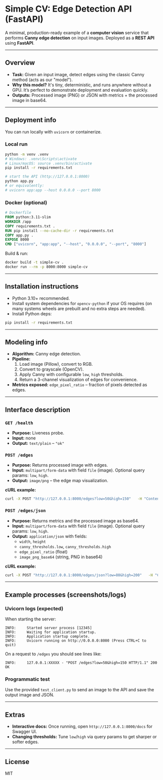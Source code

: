 
# Simple CV: Edge Detection API (FastAPI)

A minimal, production-ready example of a **computer vision** service that performs **Canny edge detection** on input images. Deployed as a **REST API** using **FastAPI**.

---

## Overview
- **Task:** Given an input image, detect edges using the classic Canny method (acts as our "model").
- **Why this model?** It's tiny, deterministic, and runs anywhere without a GPU. It’s perfect to demonstrate deployment and evaluation quickly.
- **Outputs:** Processed image (PNG) or JSON with metrics + the processed image in base64.

---

## Deployment info
You can run locally with `uvicorn` or containerize.

### Local run
```bash
python -m venv .venv
# Windows: .venv\Scripts\activate
# Linux/macOS: source .venv/bin/activate
pip install -r requirements.txt

# start the API (http://127.0.0.1:8000)
python app.py
# or equivalently:
# uvicorn app:app --host 0.0.0.0 --port 8000
```

### Docker (optional)
```dockerfile
# Dockerfile
FROM python:3.11-slim
WORKDIR /app
COPY requirements.txt .
RUN pip install --no-cache-dir -r requirements.txt
COPY app.py .
EXPOSE 8000
CMD ["uvicorn", "app:app", "--host", "0.0.0.0", "--port", "8000"]
```
Build & run:
```bash
docker build -t simple-cv .
docker run --rm -p 8000:8000 simple-cv
```

---

## Installation instructions
- Python 3.10+ recommended.
- Install system dependencies for `opencv-python` if your OS requires (on many systems wheels are prebuilt and no extra steps are needed).
- Install Python deps:
```bash
pip install -r requirements.txt
```

---

## Modeling info
- **Algorithm:** Canny edge detection.
- **Pipeline:**
  1. Load image (Pillow), convert to RGB.
  2. Convert to grayscale (OpenCV).
  3. Apply Canny with configurable `low`, `high` thresholds.
  4. Return a 3-channel visualization of edges for convenience.
- **Metrics exposed:** `edge_pixel_ratio` – fraction of pixels detected as edges.

---

## Interface description

### `GET /health`
- **Purpose:** Liveness probe.
- **Input:** none
- **Output:** `text/plain` – `"ok"`

### `POST /edges`
- **Purpose:** Returns processed image with edges.
- **Input:** `multipart/form-data` with field `file` (image). Optional query params: `low`, `high`.
- **Output:** `image/png` – the edge map visualization.

**cURL example:**
```bash
curl -X POST "http://127.0.0.1:8000/edges?low=50&high=150"   -H "Content-Type: multipart/form-data"   -F "file=@sample_input.png"   --output edges.png
```

### `POST /edges/json`
- **Purpose:** Returns metrics and the processed image as base64.
- **Input:** `multipart/form-data` with field `file` (image). Optional query params: `low`, `high`.
- **Output:** `application/json` with fields:
  - `width`, `height`
  - `canny_thresholds.low`, `canny_thresholds.high`
  - `edge_pixel_ratio` (float)
  - `image_png_base64` (string, PNG in base64)

**cURL example:**
```bash
curl -X POST "http://127.0.0.1:8000/edges/json?low=80&high=200"   -H "Content-Type: multipart/form-data"   -F "file=@sample_input.png"
```

---

## Example processes (screenshots/logs)

### Uvicorn logs (expected)
When starting the server:
```
INFO:     Started server process [12345]
INFO:     Waiting for application startup.
INFO:     Application startup complete.
INFO:     Uvicorn running on http://0.0.0.0:8000 (Press CTRL+C to quit)
```
On a request to `/edges` you should see lines like:
```
INFO:     127.0.0.1:XXXXX - "POST /edges?low=50&high=150 HTTP/1.1" 200 OK
```

### Programmatic test
Use the provided `test_client.py` to send an image to the API and save the output image and JSON.

---

## Extras
- **Interactive docs:** Once running, open `http://127.0.0.1:8000/docs` for Swagger UI.
- **Changing thresholds:** Tune `low`/`high` via query params to get sharper or softer edges.

---

## License
MIT
